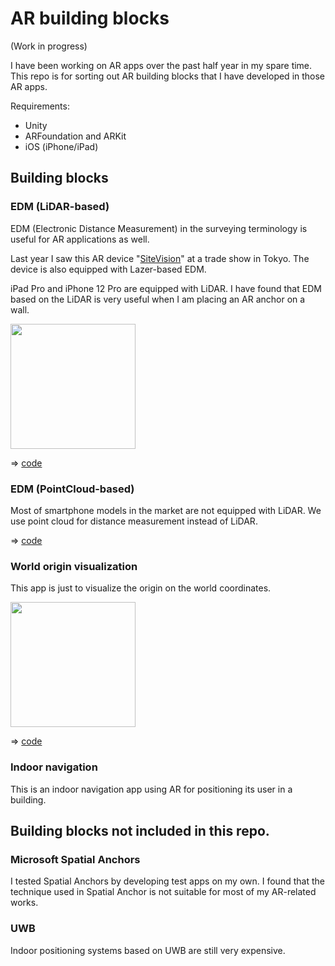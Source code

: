 # AR building blocks

(Work in progress)

I have been working on AR apps over the past half year in my spare time. This repo is for sorting out AR building blocks that I have developed in those AR apps.

Requirements:
- Unity
- ARFoundation and ARKit
- iOS (iPhone/iPad)

## Building blocks

### EDM (LiDAR-based)

EDM (Electronic Distance Measurement) in the surveying terminology is useful for AR applications as well.

Last year I saw this AR device "[SiteVision](https://sitevision.trimble.com)" at a trade show in Tokyo. The device is also equipped with Lazer-based EDM.

iPad Pro and iPhone 12 Pro are equipped with LiDAR. I have found that EDM based on the LiDAR is very useful when I am placing an AR anchor on a wall.

<img src="doc/EDM_test.PNG" width=200>

=> [code](./unity/EDM)

### EDM (PointCloud-based)

Most of smartphone models in the market are not equipped with LiDAR. We use point cloud for distance measurement instead of LiDAR.

=> [code](./unity/EDM2)

### World origin visualization

This app is just to visualize the origin on the world coordinates.

<img src="doc/WorldOrigin.PNG" width=200>

=> [code](./unity/WorldOrigin)

### Indoor navigation

This is an indoor navigation app using AR for positioning its user in a building.

## Building blocks not included in this repo.

### Microsoft Spatial Anchors

I tested Spatial Anchors by developing test apps on my own. I found that the technique used in Spatial Anchor is not suitable for most of my AR-related works.

### UWB

Indoor positioning systems based on UWB are still very expensive.
